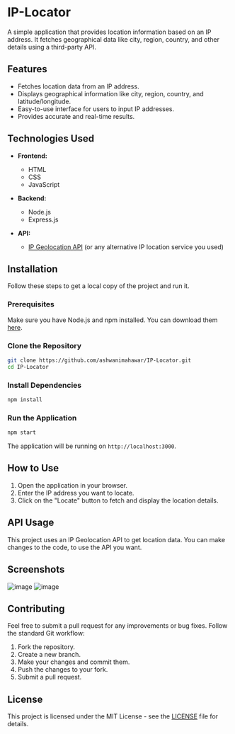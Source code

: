 # IP-Locator

A simple application that provides location information based on an IP address. It fetches geographical data like city, region, country, and other details using a third-party API.

## Features

- Fetches location data from an IP address.
- Displays geographical information like city, region, country, and latitude/longitude.
- Easy-to-use interface for users to input IP addresses.
- Provides accurate and real-time results.
  
## Technologies Used

- **Frontend:**
  - HTML
  - CSS
  - JavaScript

- **Backend:**
  - Node.js
  - Express.js

- **API:**
  - [IP Geolocation API](https://ipgeolocation.io/) (or any alternative IP location service you used)

## Installation

Follow these steps to get a local copy of the project and run it.

### Prerequisites

Make sure you have Node.js and npm installed. You can download them [here](https://nodejs.org/).

### Clone the Repository

```bash
git clone https://github.com/ashwanimahawar/IP-Locator.git
cd IP-Locator
```

### Install Dependencies

```bash
npm install
```

### Run the Application

```bash
npm start
```

The application will be running on `http://localhost:3000`.

## How to Use

1. Open the application in your browser.
2. Enter the IP address you want to locate.
3. Click on the "Locate" button to fetch and display the location details.

## API Usage

This project uses an IP Geolocation API to get location data. You can make changes to the code, to use the API you want.

## Screenshots

![image](https://github.com/user-attachments/assets/1843136f-d459-450f-81c5-f7b8dbf64533)
![image](https://github.com/user-attachments/assets/babd3f8f-cce8-4f80-9650-4cd550168e44)


## Contributing

Feel free to submit a pull request for any improvements or bug fixes. Follow the standard Git workflow:

1. Fork the repository.
2. Create a new branch.
3. Make your changes and commit them.
4. Push the changes to your fork.
5. Submit a pull request.

## License

This project is licensed under the MIT License - see the [LICENSE](LICENSE) file for details.
